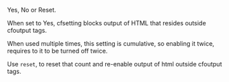 Yes, No or Reset.

When set to Yes, cfsetting blocks output of HTML that resides outside cfoutput tags.

When used multiple times, this setting is cumulative, so enabling it twice, requires to it to be turned off twice.

Use `reset`, to reset that count and re-enable output of html outside cfoutput tags.